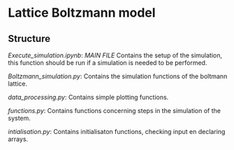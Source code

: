 # Lattice Boltzmann model
## Structure
*Execute_simulation.ipynb*: *MAIN FILE*
 Contains the setup of the simulation, this function should be run if a 
simulation is needed to be performed. 

*Boltzmann_simulation.py*: 
Contains the simulation functions of the boltmann lattice.

*data_processing.py*:
Contains simple plotting functions.

*functions.py*:
Contains functions concerning steps in the simulation of the system.

*intialisation.py*:
Contains initialisaton functions, checking input en declaring arrays.